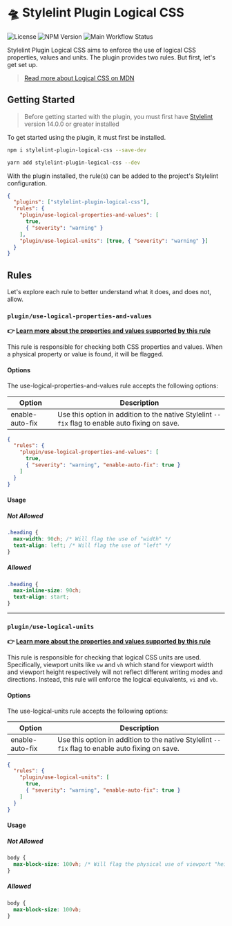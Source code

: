 # 🛸 Stylelint Plugin Logical CSS

![License](https://img.shields.io/github/license/yuschick/stylelint-plugin-logical-css?style=for-the-badge)
![NPM Version](https://img.shields.io/npm/v/stylelint-plugin-logical-css?style=for-the-badge)
![Main Workflow Status](https://img.shields.io/github/actions/workflow/status/yuschick/stylelint-plugin-logical-css/main.yaml?style=for-the-badge)

Stylelint Plugin Logical CSS aims to enforce the use of logical CSS properties,
values and units. The plugin provides two rules. But first, let's get set up.

> [Read more about Logical CSS on MDN](https://developer.mozilla.org/en-US/docs/Web/CSS/CSS_Logical_Properties)

## Getting Started

> Before getting started with the plugin, you must first have
> [Stylelint](https://stylelint.io/) version 14.0.0 or greater installed

To get started using the plugin, it must first be installed.

```bash
npm i stylelint-plugin-logical-css --save-dev
```

```bash
yarn add stylelint-plugin-logical-css --dev
```

With the plugin installed, the rule(s) can be added to the project's Stylelint
configuration.

```json
{
  "plugins": ["stylelint-plugin-logical-css"],
  "rules": {
    "plugin/use-logical-properties-and-values": [
      true,
      { "severity": "warning" }
    ],
    "plugin/use-logical-units": [true, { "severity": "warning" }]
  }
}
```

## Rules

Let's explore each rule to better understand what it does, and does not, allow.

### `plugin/use-logical-properties-and-values`

**👉
[Learn more about the properties and values supported by this rule](./src/rules/use-logical-properties-and-values)**

This rule is responsible for checking both CSS properties and values. When a
physical property or value is found, it will be flagged.

#### Options

The use-logical-properties-and-values rule accepts the following options:

| Option          | Description                                                                                     |
| --------------- | ----------------------------------------------------------------------------------------------- |
| enable-auto-fix | Use this option in addition to the native Stylelint `--fix` flag to enable auto fixing on save. |

```json
{
  "rules": {
    "plugin/use-logical-properties-and-values": [
      true,
      { "severity": "warning", "enable-auto-fix": true }
    ]
  }
}
```

#### Usage

##### Not Allowed

```css
.heading {
  max-width: 90ch; /* Will flag the use of "width" */
  text-align: left; /* Will flag the use of "left" */
}
```

##### Allowed

```css
.heading {
  max-inline-size: 90ch;
  text-align: start;
}
```

---

### `plugin/use-logical-units`

**👉
[Learn more about the properties and values supported by this rule](./src/rules/use-logical-units)**

This rule is responsible for checking that logical CSS units are used.
Specifically, viewport units like `vw` and `vh` which stand for viewport width
and viewport height respectively will not reflect different writing modes and
directions. Instead, this rule will enforce the logical equivalents, `vi` and
`vb`.

#### Options

The use-logical-units rule accepts the following options:

| Option          | Description                                                                                     |
| --------------- | ----------------------------------------------------------------------------------------------- |
| enable-auto-fix | Use this option in addition to the native Stylelint `--fix` flag to enable auto fixing on save. |

```json
{
  "rules": {
    "plugin/use-logical-units": [
      true,
      { "severity": "warning", "enable-auto-fix": true }
    ]
  }
}
```

#### Usage

##### Not Allowed

```css
body {
  max-block-size: 100vh; /* Will flag the physical use of viewport "height" */
}
```

##### Allowed

```css
body {
  max-block-size: 100vb;
}
```
